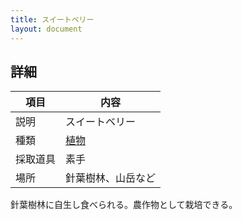 ```yaml
---
title: スイートベリー
layout: document
---
```

## 詳細

|項目|内容|
|---|---|
|説明|スイートベリー|
|種類|[植物](植物)|
|採取道具|素手|
|場所|針葉樹林、山岳など|

針葉樹林に自生し食べられる。農作物として栽培できる。

